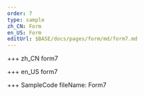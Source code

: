 ```yaml
--- 
order: 7
type: sample
zh_CN: Form
en_US: Form
editUrl: $BASE/docs/pages/form/md/form7.md
---
```


+++ zh_CN
form7

+++ en_US
form7

+++ SampleCode
fileName: Form7
